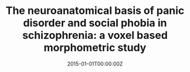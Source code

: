 ---
title: "The neuroanatomical basis of panic disorder and social phobia in schizophrenia: a voxel based morphometric study"
authors:
- Marisol Picado
- Susanna Carmona
- Elseline Hoekzema
- Guillem Pailhez
- Daniel Bergé
- Anna Mané
- Jordi Fauquet
- Joseph Hilferty
- Ana Moreno
- Romina Cortizo
- Óscar Vilarroya
- Antoni Bulbena
date: "2015-01-01T00:00:00Z"
doi: ""
publishDate: "2015-01-01T00:00:00Z"
publication_types: ["2"]
publication: "In *PloS one*"
tags:
- Others
featured: false
links:
- name: Link
  url: https://journals.plos.org/plosone/article?id=10.1371/journal.pone.0119847
---